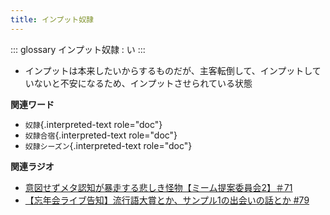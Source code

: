 ```yaml
---
title: インプット奴隷
---
```


::: glossary
インプット奴隷 : い
:::

-   インプットは本来したいからするものだが、主客転倒して、インプットしていないと不安になるため、インプットさせられている状態

**関連ワード**

-   `奴隷`{.interpreted-text role="doc"}
-   `奴隷合宿`{.interpreted-text role="doc"}
-   `奴隷シーズン`{.interpreted-text role="doc"}

**関連ラジオ**

-   [意図せずメタ認知が暴走する悲しき怪物【ミーム提案委員会2】＃71](https://www.youtube.com/watch?v=sj7eer2tArs)
-   [【忘年会ライブ告知】流行語大賞とか、サンプル1の出会いの話とか
    #79](https://www.youtube.com/watch?v=2iwZmLJ5OnE)
